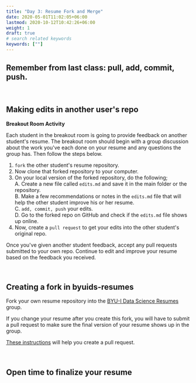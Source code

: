 ```yaml
---
title: "Day 3: Resume Fork and Merge"
date: 2020-05-01T11:02:05+06:00
lastmod: 2020-10-12T10:42:26+06:00
weight: 1
draft: true
# search related keywords
keywords: [""]
---
```


## Remember from last class: pull, add, commit, push.

<br>

## Making edits in another user's repo

**Breakout Room Activity**

Each student in the breakout room is going to provide feedback on another student's resume. The breakout room should begin with a group discussion about the work you've each done on your resume and any questions the group has. Then follow the steps below.

1. `fork` the other student's resume repository.
2. Now clone that forked repository to your computer.
3. On your local version of the forked repository, do the following;   
   A. Create a new file called `edits.md` and save it in the main folder or the repository.   
   B. Make a few recommendations or notes in the `edits.md` file that will help the other student improve his or her resume.   
   C. `add, commit, push` your edits.   
   D. Go to the forked repo on GitHub and check if the `edits.md` file shows up online.   
4. Now, create a `pull request` to get your edits into the other student's original repo.

Once you've given another student feedback, accept any pull requests submitted to your own repo. Continue to edit and improve your resume based on the feedback you received.

<br>

## Creating a fork in byuids-resumes

Fork your own resume repository into the [BYU-I Data Science Resumes](https://github.com/byuids-resumes) group.

If you change your resume after you create this fork, you will have to submit a pull request to make sure the final version of your resume shows up in the group.

[These instructions](../../../course-materials/git_github_ds/pull_merge/) will help you create a pull request.

<br>

## Open time to finalize your resume
